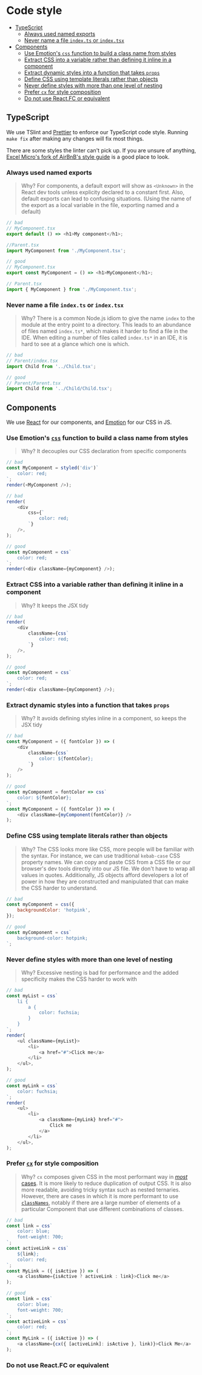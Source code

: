 # Code style

<!-- START doctoc generated TOC please keep comment here to allow auto update -->
<!-- DON'T EDIT THIS SECTION, INSTEAD RE-RUN doctoc TO UPDATE -->
<!-- Automatically created with yarn run createtoc and on push hook -->

- [TypeScript](#typescript)
  - [Always used named exports](#always-used-named-exports)
  - [Never name a file `index.ts` or `index.tsx`](#never-name-a-file-indexts-or-indextsx)
- [Components](#components)
  - [Use Emotion's `css` function to build a class name from styles](#use-emotions-css-function-to-build-a-class-name-from-styles)
  - [Extract CSS into a variable rather than defining it inline in a component](#extract-css-into-a-variable-rather-than-defining-it-inline-in-a-component)
  - [Extract dynamic styles into a function that takes `props`](#extract-dynamic-styles-into-a-function-that-takes-props)
  - [Define CSS using template literals rather than objects](#define-css-using-template-literals-rather-than-objects)
  - [Never define styles with more than one level of nesting](#never-define-styles-with-more-than-one-level-of-nesting)
  - [Prefer `cx` for style composition](#prefer-cx-for-style-composition)
  - [Do not use React.FC or equivalent](#do-not-use-reactfc-or-equivalent)

<!-- END doctoc generated TOC please keep comment here to allow auto update -->

## TypeScript

We use TSlint and [Prettier](https://prettier.io/) to enforce our TypeScript code style.
Running `make fix` after making any changes will fix most things.

There are some styles the linter can't pick up. If you are unsure of anything, [Excel Micro's fork of AirBnB's style
guide](https://github.com/excelmicro/typescript) is a good place to look.

### Always used named exports

> Why? For components, a default export will show as `<Unknown>` in the React dev tools unless explicity declared to a constant first. Also, default exports can lead to confusing situations. (Using the name of the export as a local variable in the file, exporting named and a default)

```js
// bad
// MyComponent.tsx
export default () => <h1>My component</h1>;

//Parent.tsx
import MyComponent from './MyComponent.tsx';
```

```js
// good
// MyComponent.tsx
export const MyComponent = () => <h1>MyComponent</h1>;

// Parent.tsx
import { MyComponent } from './MyComponent.tsx';
```

### Never name a file `index.ts` or `index.tsx`

> Why? There is a common Node.js idiom to give the name `index` to the module at the entry point to a directory. This leads to an abundance of files named `index.ts*`, which makes it
> harder to find a file in the IDE. When editing a number of files called `index.ts*` in an IDE, it is hard to see at a glance which one is which.

```js
// bad
// Parent/index.tsx
import Child from '../Child.tsx';
```

```js
// good
// Parent/Parent.tsx
import Child from '../Child/Child.tsx';
```

## Components

We use [React](https://reactjs.org/) for our components, and [Emotion](https://emotion.sh/) for our CSS in JS.

### Use Emotion's [`css`](https://emotion.sh/docs/@emotion/css#css) function to build a class name from styles

> Why? It decouples our CSS declaration from specific components

```js
// bad
const MyComponent = styled('div')`
    color: red;
`;
render(<MyComponent />);

// bad
render(
    <div
        css={`
            color: red;
        `}
    />,
);

// good
const myComponent = css`
    color: red;
`;
render(<div className={myComponent} />);
```

### Extract CSS into a variable rather than defining it inline in a component

> Why? It keeps the JSX tidy

```js
// bad
render(
    <div
        className={css`
            color: red;
        `}
    />,
);

// good
const myComponent = css`
    color: red;
`;
render(<div className={myComponent} />);
```

### Extract dynamic styles into a function that takes `props`

> Why? It avoids defining styles inline in a component, so keeps the JSX tidy

```js
// bad
const MyComponent = ({ fontColor }) => (
    <div
        className={css`
            color: ${fontColor};
        `}
    />
);

// good
const myComponent = fontColor => css`
    color: ${fontColor};
`;
const MyComponent = ({ fontColor }) => (
    <div className={myComponent(fontColor)} />
);
```

### Define CSS using template literals rather than objects

> Why? The CSS looks more like CSS, more people will be familiar with the syntax. For instance, we can use traditional `kebab-case` CSS property names. We can copy and paste CSS from a CSS file or our browser's dev tools directly into our JS file. We don't have to wrap all values in quotes. Additionally, JS objects afford developers a lot of power in how they are constructed and manipulated that can make the CSS harder to understand.

```js
// bad
const myComponent = css({
    backgroundColor: 'hotpink',
});

// good
const myComponent = css`
    background-color: hotpink;
`;
```

### Never define styles with more than one level of nesting

> Why? Excessive nesting is bad for performance and the added specificity makes the CSS harder to work with

```js
// bad
const myList = css`
    li {
        a {
            color: fuchsia;
        }
    }
`;
render(
    <ul className={myList}>
        <li>
            <a href="#">Click me</a>
        </li>
    </ul>,
);

// good
const myLink = css`
    color: fuchsia;
`;
render(
    <ul>
        <li>
            <a className={myLink} href="#">
                Click me
            </a>
        </li>
    </ul>,
);
```

### Prefer [`cx`](https://emotion.sh/docs/@emotion/css#cx) for style composition

> Why? `cx` composes given CSS in the most performant way in [_most_ cases](https://github.com/guardian/dotcom-rendering/pull/126#discussion_r209999843). It is more likely to reduce duplication of output CSS. It is also more readable, avoiding tricky syntax such as nested ternaries. However, there are cases in which it is more performant to use [`classNames`](https://github.com/JedWatson/classnames), notably if there are a large number of elements of a particular Component that use different combinations of classes.

```js
// bad
const link = css`
    color: blue;
    font-weight: 700;
`;
const activeLink = css`
    ${link};
    color: red;
`;
const MyLink = ({ isActive }) => (
    <a className={isActive ? activeLink : link}>Click me</a>
);

// good
const link = css`
    color: blue;
    font-weight: 700;
`;
const activeLink = css`
    color: red;
`;
const MyLink = ({ isActive }) => (
    <a className={cx({ [activeLink]: isActive }, link)}>Click Me</a>
);
```

### Do not use React.FC or equivalent

